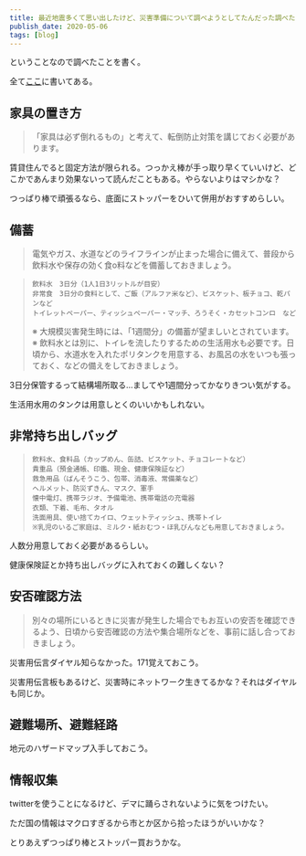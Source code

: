 ```yaml
---
title: 最近地震多くて思い出したけど、災害準備について調べようとしてたんだった調べた
publish_date: 2020-05-06
tags: [blog]
---
```


ということなので調べたことを書く。

全て[ここ](https://www.kantei.go.jp/jp/headline/bousai/sonae.html)に書いてある。

## 家具の置き方
> 「家具は必ず倒れるもの」と考えて、転倒防止対策を講じておく必要があります。

賃貸住んでると固定方法が限られる。つっかえ棒が手っ取り早くていいけど、どこかであんまり効果ないって読んだこともある。やらないよりはマシかな？

つっぱり棒で頑張るなら、底面にストッパーをひいて併用がおすすめらしい。

## 備蓄
> 電気やガス、水道などのライフラインが止まった場合に備えて、普段から飲料水や保存の効く食o料などを備蓄しておきましょう。

>     飲料水　3日分（1人1日3リットルが目安）
>     非常食　3日分の食料として、ご飯（アルファ米など）、ビスケット、板チョコ、乾パンなど
>     トイレットペーパー、ティッシュペーパー・マッチ、ろうそく・カセットコンロ　など
> 
> ※ 大規模災害発生時には、「1週間分」の備蓄が望ましいとされています。
> ※ 飲料水とは別に、トイレを流したりするための生活用水も必要です。日頃から、水道水を入れたポリタンクを用意する、お風呂の水をいつも張っておく、などの備えをしておきましょう。

3日分保管するって結構場所取る…ましてや1週間分ってかなりきつい気がする。

生活用水用のタンクは用意しとくのいいかもしれない。

## 非常持ち出しバッグ

>     飲料水、食料品（カップめん、缶詰、ビスケット、チョコレートなど）
>     貴重品（預金通帳、印鑑、現金、健康保険証など）
>     救急用品（ばんそうこう、包帯、消毒液、常備薬など）
>     ヘルメット、防災ずきん、マスク、軍手
>     懐中電灯、携帯ラジオ、予備電池、携帯電話の充電器
>     衣類、下着、毛布、タオル
>     洗面用具、使い捨てカイロ、ウェットティッシュ、携帯トイレ
>     ※乳児のいるご家庭は、ミルク・紙おむつ・ほ乳びんなども用意しておきましょう。

人数分用意しておく必要があるらしい。

健康保険証とか持ち出しバッグに入れておくの難しくない？

## 安否確認方法

> 別々の場所にいるときに災害が発生した場合でもお互いの安否を確認できるよう、日頃から安否確認の方法や集合場所などを、事前に話し合っておきましょう。

災害用伝言ダイヤル知らなかった。171覚えておこう。

災害用伝言板もあるけど、災害時にネットワーク生きてるかな？それはダイヤルも同じか。

## 避難場所、避難経路

地元のハザードマップ入手しておこう。

## 情報収集

twitterを使うことになるけど、デマに踊らされないように気をつけたい。

ただ国の情報はマクロすぎるから市とか区から拾ったほうがいいかな？



とりあえずつっぱり棒とストッパー買おうかな。
